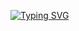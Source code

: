 <a href="https://git.io/typing-svg"><img src="https://readme-typing-svg.herokuapp.com?center=%D8%AE%D8%A7%D8%B7%D8%A6%D8%A9&vCenter=%D8%AE%D8%A7%D8%B7%D8%A6%D8%A9&lines=Hi%F0%9F%91%8B%2Cl'm+shakrahmd+I'm+wed+Developer" alt="Typing SVG" /></a>
